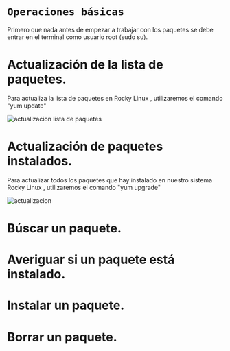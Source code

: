 # `Operaciones básicas`

Primero que nada antes de empezar a trabajar con los paquetes se debe entrar en el terminal como usuario root (sudo su).

# Actualización de la lista de paquetes.

Para actualiza la lista de paquetes en Rocky Linux , utilizaremos el comando "yum update"

![actualizacion lista de paquetes](https://user-images.githubusercontent.com/45163813/217208764-22c6670c-5ab8-4333-bddd-2d7ff09aaf21.PNG)

# Actualización de paquetes instalados.

Para actualizar todos los paquetes que hay instalado en nuestro sistema Rocky Linux , utilizaremos el comando "yum upgrade"

![actualizacion](https://user-images.githubusercontent.com/45163813/217213243-823cf50d-54c7-435b-825c-081f3e32048e.PNG)


# Búscar un paquete.

# Averiguar si un paquete está instalado.

# Instalar un paquete.

# Borrar un paquete.
